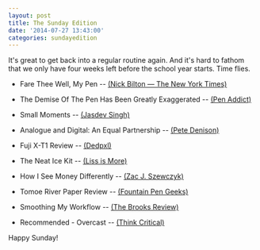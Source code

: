 ```yaml
---
layout: post
title: The Sunday Edition
date: '2014-07-27 13:43:00'
categories: sundayedition
---
```


It's great to get back into a regular routine again. And it's hard to fathom that we only have four weeks left before the school year starts. Time flies.

* Fare Thee Well, My Pen -- [(Nick Bilton — The New York Times)](http://mobile.nytimes.com/2014/07/24/fashion/the-demise-of-the-pen.html?smid=tw-nytimes&_r=2&referrer=)

* The Demise Of The Pen Has Been Greatly Exaggerated -- [(Pen Addict)](http://www.penaddict.com/blog/2014/7/24/the-demise-of-the-pen-has-been-greatly-exaggerated)

* Small Moments -- [(Jasdev Singh)](https://medium.com/@jasdev/small-moments-159df5db89a5)

* Analogue and Digital: An Equal Partnership -- [(Pete Denison)](http://petedenison.net/2014/07/26/analogue-and-digital-an-equal-partnership/)

* Fuji X-T1 Review -- [(Dedpxl)](http://dedpxl.com/fuji-x-t1-review-yep-its-a-fuji/)

* The Neat Ice Kit -- [(Liss is More)](http://www.caseyliss.com/2014/7/25/neat-ice-kit)

* How I See Money Differently -- [(Zac J. Szewczyk)](http://zacjszewczyk.com/Structure/How-I-See-Money-Differently.htm)

* Tomoe River Paper Review -- [(Fountain Pen Geeks)](http://fpgeeks.com/2013/01/tomoe-river-paper-review/)

* Smoothing My Workflow -- [(The Brooks Review)](https://brooksreview.net/2014/07/smoothing-my-workflow/)

* Recommended - Overcast -- [(Think Critical)](http://natebarham.com/post/92547693834/recommended-overcast)

Happy Sunday!